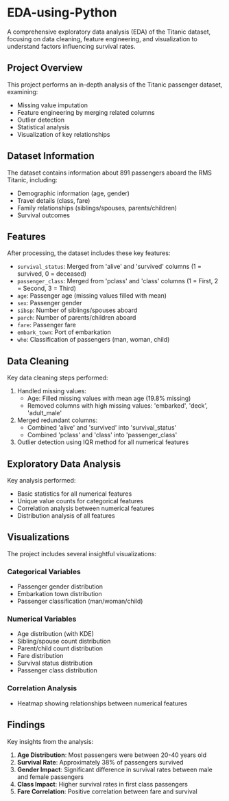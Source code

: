 # EDA-using-Python
A comprehensive exploratory data analysis (EDA) of the Titanic dataset, focusing on data cleaning, feature engineering, and visualization to understand factors influencing survival rates.

## Project Overview
This project performs an in-depth analysis of the Titanic passenger dataset, examining:
- Missing value imputation
- Feature engineering by merging related columns
- Outlier detection
- Statistical analysis
- Visualization of key relationships

## Dataset Information
The dataset contains information about 891 passengers aboard the RMS Titanic, including:
- Demographic information (age, gender)
- Travel details (class, fare)
- Family relationships (siblings/spouses, parents/children)
- Survival outcomes

## Features
After processing, the dataset includes these key features:
- `survival_status`: Merged from 'alive' and 'survived' columns (1 = survived, 0 = deceased)
- `passenger_class`: Merged from 'pclass' and 'class' columns (1 = First, 2 = Second, 3 = Third)
- `age`: Passenger age (missing values filled with mean)
- `sex`: Passenger gender
- `sibsp`: Number of siblings/spouses aboard
- `parch`: Number of parents/children aboard
- `fare`: Passenger fare
- `embark_town`: Port of embarkation
- `who`: Classification of passengers (man, woman, child)

## Data Cleaning
Key data cleaning steps performed:
1. Handled missing values:
   - Age: Filled missing values with mean age (19.8% missing)
   - Removed columns with high missing values: 'embarked', 'deck', 'adult_male'
2. Merged redundant columns:
   - Combined 'alive' and 'survived' into 'survival_status'
   - Combined 'pclass' and 'class' into 'passenger_class'
3. Outlier detection using IQR method for all numerical features

## Exploratory Data Analysis
Key analysis performed:
- Basic statistics for all numerical features
- Unique value counts for categorical features
- Correlation analysis between numerical features
- Distribution analysis of all features

## Visualizations
The project includes several insightful visualizations:

### Categorical Variables
- Passenger gender distribution
- Embarkation town distribution
- Passenger classification (man/woman/child)

### Numerical Variables
- Age distribution (with KDE)
- Sibling/spouse count distribution
- Parent/child count distribution
- Fare distribution
- Survival status distribution
- Passenger class distribution

### Correlation Analysis
- Heatmap showing relationships between numerical features

## Findings
Key insights from the analysis:
1. **Age Distribution**: Most passengers were between 20-40 years old
2. **Survival Rate**: Approximately 38% of passengers survived
3. **Gender Impact**: Significant difference in survival rates between male and female passengers
4. **Class Impact**: Higher survival rates in first class passengers
5. **Fare Correlation**: Positive correlation between fare and survival
